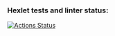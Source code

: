 ### Hexlet tests and linter status:
[![Actions Status](https://github.com/infl4me/php-project-lvl4/workflows/hexlet-check/badge.svg)](https://github.com/infl4me/php-project-lvl4/actions)